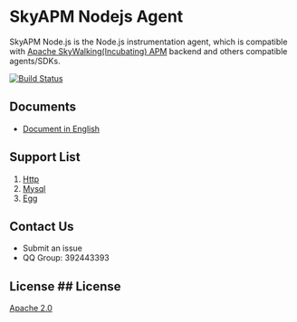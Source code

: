 # SkyAPM Nodejs Agent

SkyAPM Node.js is the Node.js instrumentation agent, which is compatible with [Apache SkyWalking(Incubating) APM](https://github.com/apache/incubator-skywalking) backend and others compatible agents/SDKs.

[![Build Status](https://travis-ci.org/SkyAPM/SkyAPM-nodejs.svg?branch=master)](https://travis-ci.org/SkyAPM/SkyAPM-nodejs)

## Documents
* [Document in English](https://github.com/SkyAPM/SkyAPM-nodejs/tree/master/docs)

## Support List
1. [Http](https://nodejs.org/api/http.html)
2. [Mysql](https://github.com/mysqljs/mysql)
3. [Egg](https://github.com/eggjs/egg)

## Contact Us
* Submit an issue
* QQ Group: 392443393

 ## License	 ## License
 [Apache 2.0](LICENSE.md)
